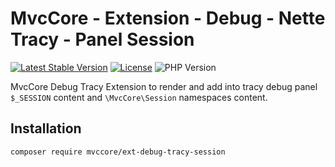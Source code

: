 # MvcCore - Extension - Debug - Nette Tracy - Panel Session

[![Latest Stable Version](https://img.shields.io/badge/Stable-v5.3.1-brightgreen.svg?style=plastic)](https://github.com/mvccore/ext-debug-tracy-session/releases)
[![License](https://img.shields.io/badge/License-BSD%203-brightgreen.svg?style=plastic)](https://mvccore.github.io/docs/mvccore/5.0.0/LICENSE.md)
![PHP Version](https://img.shields.io/badge/PHP->=5.4-brightgreen.svg?style=plastic)

MvcCore Debug Tracy Extension to render and add into tracy debug panel `$_SESSION` content and `\MvcCore\Session` namespaces content.

## Installation
```shell
composer require mvccore/ext-debug-tracy-session
```
